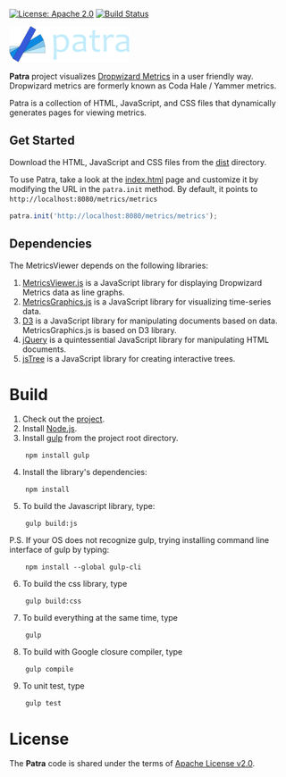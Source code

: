 [![License: Apache 2.0](https://img.shields.io/badge/License-Apache%202.0-blue.svg)](https://opensource.org/licenses/Apache-2.0) [![Build Status][travis-badge]][travis-badge-url]

![](./src/images/logo-paleblue-candara_215px.png)

**Patra** project visualizes [Dropwizard Metrics](http://metrics.dropwizard.io/) in a user friendly way.
Dropwizard metrics are formerly known as Coda Hale / Yammer metrics.

Patra is a collection of HTML, JavaScript, and CSS files that dynamically generates pages for viewing metrics.


## Get Started
Download the HTML, JavaScript and CSS files from the [dist](dist) directory. 

To use Patra, take a look at the [index.html](dist/index.html) page and customize it by modifying the URL 
in the `patra.init` method. By default, it points to `http://localhost:8080/metrics/metrics`

```javascript
patra.init('http://localhost:8080/metrics/metrics');
```
## Dependencies
The MetricsViewer depends on the following libraries:
1. [MetricsViewer.js](https://indrabasak.github.io/metrics-viewer/) is a JavaScript library for displaying Dropwizard Metrics data as line graphs. 
2. [MetricsGraphics.js](http://metricsgraphicsjs.org) is a JavaScript library for visualizing time-series data.
3. [D3](http://d3js.org) is a JavaScript library for manipulating documents based on data. MetricsGraphics.js is based on D3 library.
4. [jQuery](http://jquery.com/) is a quintessential JavaScript library for manipulating HTML documents.
5. [jsTree](https://www.jstree.com/) is a JavaScript library for creating interactive trees.

# Build
1. Check out the [project](https://github.com/indrabasak/metrics-viewer).
2. Install [Node.js](http://nodejs.org).
3. Install [gulp](http://gulpjs.com) from the project root directory.
```    
    npm install gulp
```
4. Install the library's dependencies:
``` 
    npm install
``` 
5. To build the Javascript library, type:
``` 
    gulp build:js
```     
P.S. If your OS does not recognize gulp, trying installing command line interface of gulp by typing:
``` 
    npm install --global gulp-cli
``` 
6. To build the css library, type
```     
    gulp build:css
```     
7. To build everything at the same time, type
```   
    gulp
``` 
8. To build with Google closure compiler, type
```   
    gulp compile
``` 
9. To unit test, type
```   
    gulp test
``` 
# License

The __Patra__ code is shared under the terms of [Apache License v2.0](https://opensource.org/licenses/Apache-2.0).

[travis-badge]: https://travis-ci.org/indrabasak/patra.svg?branch=master
[travis-badge-url]: https://travis-ci.org/indrabasak/patra

